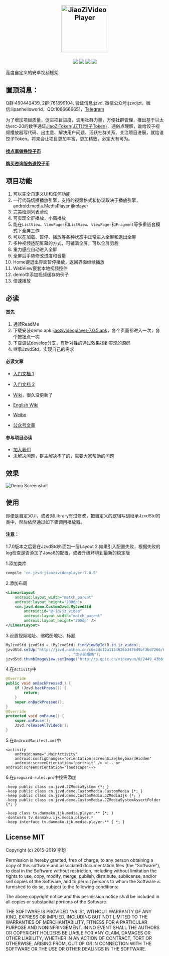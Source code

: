<a href="https://github.com/lipangit/JiaoZiVideoPlayer" target="_blank"><p align="center"><img src="https://user-images.githubusercontent.com/2038071/42033014-0bf1c0b0-7b0e-11e8-811d-7639bcd294eb.png" alt="JiaoZiVideoPlayer" height="150px"></p></a>
--
<p align="center">
<a href="http://developer.android.com/index.html"><img src="https://img.shields.io/badge/platform-android-green.svg"></a>
<a href="http://search.maven.org/#artifactdetails%7Ccn.jzvd%7Cjiaozivideoplayer%7C5.8.2%7Caar"><img src="https://img.shields.io/badge/Maven%20Central-7.0.5-green.svg"></a>
<a href="http://choosealicense.com/licenses/mit/"><img src="https://img.shields.io/badge/license-MIT-green.svg"></a>
<a href="https://android-arsenal.com/details/1/3269"><img src="https://img.shields.io/badge/Android%20Arsenal-jiaozivideoplayer-green.svg?style=true"></a>
</p>

高度自定义的安卓视频框架

## 置顶消息：

Q群:490442439, 2群:761899104, 验证信息:jzvd, 微信公众号:jzvdjzt，微信:lipanhelloworld，QQ:1066666651，[Telegram](https://t.me/jiaozitoken)

为了增加项目质量，促进项目进度，调用社群力量，方便社群管理，推出基于以太坊erc-20的数字通证[JiaoZiToken(JZT)(饺子Token)](https://github.com/lipangit/JZT)，通俗点理解，谁给饺子视频播放器写代码、出主意、解决用户问题、活跃社群关系、关注项目进展，就给谁饺子Token。将来会让项目更加丰富，更加精致，必定大有可为。

#### [找点事做挣饺子币](https://github.com/Jzvd/JiaoZiVideoPlayer/wiki/%E6%89%BE%E7%82%B9%E4%BA%8B%E5%81%9A%EF%BC%8C%E6%8C%A3%E7%82%B9%E9%A5%BA%E5%AD%90%E5%B8%81)

#### [购买咨询服务送饺子币](https://github.com/Jzvd/JiaoZiVideoPlayer/wiki/%E8%B4%AD%E4%B9%B0%E5%92%A8%E8%AF%A2%E6%9C%8D%E5%8A%A1%E9%80%81%E9%A5%BA%E5%AD%90%E5%B8%81)

## 项目功能

1. 可以完全自定义UI和任何功能
2. 一行代码切换播放引擎，支持的视频格式和协议取决于播放引擎，[android.media.MediaPlayer](https://developer.android.com/guide/topics/media/media-formats.html) [ijkplayer](https://github.com/Bilibili/ijkplayer)
3. 完美检测列表滑动
4. 可实现全屏播放，小窗播放
5. 能在`ListView`、`ViewPager`和`ListView`、`ViewPager`和`Fragment`等多重嵌套模式下全屏工作
6. 可以在加载、暂停、播放等各种状态中正常进入全屏和退出全屏
7. 多种视频适配屏幕的方式，可铺满全屏，可以全屏剪裁
8. 重力感应自动进入全屏
9. 全屏后手势修改进度和音量
10. Home键退出界面暂停播放，返回界面继续播放
11. WebView嵌套本地视频控件
12. demo中添加视频缓存的例子
13. 倍速播放

## 必读

#### 首先

1. 通读ReadMe
2. 下载安装demo apk [jiaozivideoplayer-7.0.5.apk](https://github.com/lipangit/JiaoZiVideoPlayer/releases/download/v7.0.5/jiaozivideoplayer-7.0.5.apk)，各个页面都进入一次，各个按钮点一次
3. 下载调试develop分支，有针对性的通过效果找到实现的源码
4. 继承JzvdStd，实现自己的需求

#### 必读文章

- [入门文档 1](https://juejin.im/entry/5cb838b5518825186d65430a)
- [入门文档 2](https://shimo.im/docs/xj5F85W1gqEEBXRJ)
- [Wiki](https://github.com/lipangit/JiaoZiVideoPlayer/wiki)，很久没更新了
- [English Wiki](https://github.com/felipetorres/VideoPlayer-Wiki)
- [Weibo](http://weibo.com/2342820395/profile?topnav=1&wvr=6&is_all=1)

- [公众号文章](https://github.com/lipangit/JiaoZiVideoPlayer/wiki/%E5%85%AC%E4%BC%97%E5%8F%B7%E6%96%87%E7%AB%A0)

#### 参与项目必读

- [加入我们](https://github.com/lipangit/JiaoZiVideoPlayer/wiki/加入我们)
- [未解决问题](https://github.com/lipangit/JiaoZiVideoPlayer/wiki/未解决问题)，群主解决不了的，需要大家帮助的问题

## 效果

![Demo Screenshot][1]

## 使用

即便是自定义UI，或者对Library有过修改，把自定义的逻辑写到继承JzvdStd的类中，然后依然通过如下骤调用播放器。

#### 注意：
1.7.0版本之后要在JzvdStd外面包一层Layout
2.如果引入配置失败，根据失败的log检查是否添加了Java8的配置，或者升级环境到最新的稳定版

1.添加类库
```gradle
compile 'cn.jzvd:jiaozivideoplayer:7.0.5'
```

2.添加布局
```xml
<LinearLayout
    android:layout_width="match_parent"
    android:layout_height="200dp">
    <cn.jzvd.demo.CustomJzvd.MyJzvdStd
        android:id="@+id/jz_video"
        android:layout_width="match_parent"
        android:layout_height="200dp" />
</LinearLayout>
```

3.设置视频地址、缩略图地址、标题
```java
MyJzvdStd jzvdStd = (MyJzvdStd) findViewById(R.id.jz_video);
jzvdStd.setUp("http://jzvd.nathen.cn/c6e3dc12a1154626b3476d9bf3bd7266/6b56c5f0dc31428083757a45764763b0-5287d2089db37e62345123a1be272f8b.mp4"
                            , "饺子闭眼睛");
jzvdStd.thumbImageView.setImage("http://p.qpic.cn/videoyun/0/2449_43b6f696980311e59ed467f22794e792_1/640");
```

4.在`Activity`中
```java
@Override
public void onBackPressed() {
    if (Jzvd.backPress()) {
        return;
    }
    super.onBackPressed();
}
@Override
protected void onPause() {
    super.onPause();
    Jzvd.releaseAllVideos();
}
```

5.在`AndroidManifest.xml`中
```
<activity
    android:name=".MainActivity"
    android:configChanges="orientation|screenSize|keyboardHidden"
    android:screenOrientation="portrait" /> <!-- or android:screenOrientation="landscape"-->
```

6.在`proguard-rules.pro`中按需添加
```
-keep public class cn.jzvd.JZMediaSystem {*; }
-keep public class cn.jzvd.demo.CustomMedia.CustomMedia {*; }
-keep public class cn.jzvd.demo.CustomMedia.JZMediaIjk {*; }
-keep public class cn.jzvd.demo.CustomMedia.JZMediaSystemAssertFolder {*; }

-keep class tv.danmaku.ijk.media.player.** {*; }
-dontwarn tv.danmaku.ijk.media.player.*
-keep interface tv.danmaku.ijk.media.player.** { *; }
```


## License MIT

Copyright (c) 2015-2019 李盼

Permission is hereby granted, free of charge, to any person obtaining a copy of this software and associated documentation files (the "Software"), to deal in the Software without restriction, including without limitation the rights to use, copy, modify, merge, publish, distribute, sublicense, and/or sell copies of the Software, and to permit persons to whom the Software is furnished to do so, subject to the following conditions:

The above copyright notice and this permission notice shall be included in all copies or substantial portions of the Software.

THE SOFTWARE IS PROVIDED "AS IS", WITHOUT WARRANTY OF ANY KIND, EXPRESS OR IMPLIED, INCLUDING BUT NOT LIMITED TO THE WARRANTIES OF MERCHANTABILITY, FITNESS FOR A PARTICULAR PURPOSE AND NONINFRINGEMENT. IN NO EVENT SHALL THE AUTHORS OR COPYRIGHT HOLDERS BE LIABLE FOR ANY CLAIM, DAMAGES OR OTHER LIABILITY, WHETHER IN AN ACTION OF CONTRACT, TORT OR OTHERWISE, ARISING FROM, OUT OF OR IN CONNECTION WITH THE SOFTWARE OR THE USE OR OTHER DEALINGS IN THE SOFTWARE.

[1]: https://user-images.githubusercontent.com/2038071/31045150-a077cc8a-a5a2-11e7-8dc2-7a0e3a9f3e62.jpg
